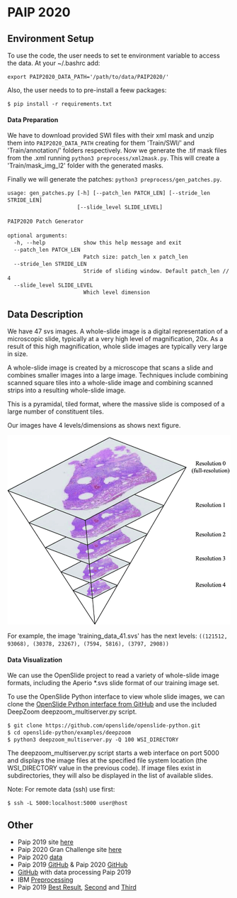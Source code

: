 # PAIP 2020

## Environment Setup


To use the code, the user needs to set te environment variable to access the data. At your ~/.bashrc add:
```shell script
export PAIP2020_DATA_PATH='/path/to/data/PAIP2020/'
```

Also, the user needs to to pre-install a feew packages:
```shell script
$ pip install -r requirements.txt
```

#### Data Preparation

We have to download provided SWI files with their xml mask and unzip them into `PAIP2020_DATA_PATH` creating
for them 'Train/SWI/' and 'Train/annotation/' folders respectively. Now we generate the .tif mask files from the .xml
running `python3 preprocess/xml2mask.py`. This will create a 'Train/mask_img_l2' folder with the generated masks.

Finally we will generate the patches: `python3 preprocess/gen_patches.py`.
```shell script
usage: gen_patches.py [-h] [--patch_len PATCH_LEN] [--stride_len STRIDE_LEN]
                      [--slide_level SLIDE_LEVEL]

PAIP2020 Patch Generator

optional arguments:
  -h, --help            show this help message and exit
  --patch_len PATCH_LEN
                        Patch size: patch_len x patch_len
  --stride_len STRIDE_LEN
                        Stride of sliding window. Default patch_len // 4
  --slide_level SLIDE_LEVEL
                        Which level dimension
```


## Data Description

We have 47 svs images. A whole-slide image is a digital representation of a microscopic slide, 
typically at a very high level of magnification, 20x. As a result of this high magnification, 
whole slide images are typically very large in size. 

A whole-slide image is created by a microscope that scans a slide and combines smaller images into a 
large image. Techniques include combining scanned square tiles into a whole-slide image and combining 
scanned strips into a resulting whole-slide image. 

This is a pyramidal, tiled format, where the massive slide is composed of a large number 
of constituent tiles.

Our images have 4 levels/dimensions as shows next figure.

![WSI Structure](images/wsi_structure.png "WSI Structure")

For example, the image 'training_data_41.svs' has the next levels: 
`((121512, 93068), (30378, 23267), (7594, 5816), (3797, 2908))`

#### Data Visualization

We can use the OpenSlide project to read a variety of whole-slide image formats, 
including the Aperio *.svs slide format of our training image set.

To use the OpenSlide Python interface to view whole slide images, 
we can clone the [OpenSlide Python interface from GitHub](https://github.com/openslide/openslide-python)
and use the included DeepZoom deepzoom_multiserver.py script.

```shell script
$ git clone https://github.com/openslide/openslide-python.git
$ cd openslide-python/examples/deepzoom
$ python3 deepzoom_multiserver.py -Q 100 WSI_DIRECTORY
```

The deepzoom_multiserver.py script starts a web interface on port 5000 and displays the image 
files at the specified file system location (the WSI_DIRECTORY value in the previous code).
If image files exist in subdirectories, they will also be displayed in the list of available slides.

Note: For remote data (ssh) use first:

```shell script
$ ssh -L 5000:localhost:5000 user@host
```

## Other

- Paip 2019 site [here](https://paip2019.grand-challenge.org/)
- Paip 2020 Gran Challenge site [here](https://paip2020.grand-challenge.org/Home/)
- Paip 2020 [data](http://wisepaip.org/challenge2020)
- Paip 2019 [GitHub](https://github.com/paip-2019/challenge) & Paip 2020 [GitHub](https://github.com/wisepaip/paip2020)
- [GitHub](https://github.com/PingjunChen/LiverCancerSeg) with data processing Paip 2019 
- IBM [Preprocessing](https://developer.ibm.com/technologies/data-science/articles/an-automatic-method-to-identify-tissues-from-big-whole-slide-images-pt1/)
- Paip 2019 [Best Result](https://drive.google.com/file/d/1NWJdZJFHajHfod5fgO7WnoRqYuQGN_tp/view), [Second](https://drive.google.com/file/d/14Jlv339SXF42vkwlqG5kYW-zGWw5O1Mh/view) and [Third](https://drive.google.com/file/d/1Q5gfmL7SQ_9YINx3J2PR4pQihNyIQxtL/view)